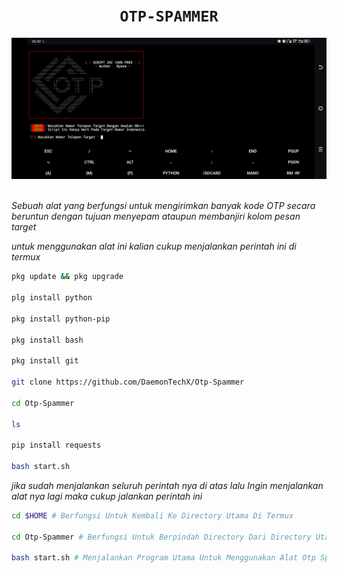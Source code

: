 <h1 align="center"><code>OTP-SPAMMER</code></h1> <p align="center"> <img src="https://github.com/DaemonTechX/Otp-Spammer/blob/main/Screenshot_20251028-204245.png" width="800"><br><br>

_Sebuah alat yang berfungsi untuk mengirimkan banyak kode OTP secara beruntun dengan tujuan menyepam ataupun membanjiri kolom pesan target_

_untuk menggunakan alat ini kalian cukup menjalankan perintah ini di termux_
```bash
pkg update && pkg upgrade

plg install python

pkg install python-pip

pkg install bash

pkg install git

git clone https://github.com/DaemonTechX/Otp-Spammer

cd Otp-Spammer

ls

pip install requests

bash start.sh
```

_jika sudah menjalankan seluruh perintah nya di atas lalu Ingin menjalankan alat nya lagi maka cukup jalankan perintah ini_
```bash
cd $HOME # Berfungsi Untuk Kembali Ke Directory Utama Di Termux

cd Otp-Spammer # Berfungsi Untuk Berpindah Directory Dari Directory Utama Termux Pindah Ke Directory Otp-Spammer

bash start.sh # Menjalankan Program Utama Untuk Menggunakan Alat Otp Spammer
```
